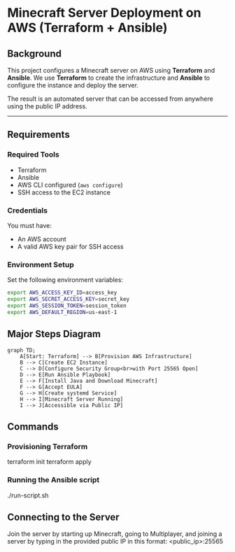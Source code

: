 # Minecraft Server Deployment on AWS (Terraform + Ansible)

## Background

This project configures a Minecraft server on AWS using **Terraform** and **Ansible**. We use **Terraform** to create the infrastructure and **Ansible** to configure the instance and deploy the server.

The result is an automated server that can be accessed from anywhere using the public IP address.

---

## Requirements

### Required Tools

- Terraform
- Ansible
- AWS CLI configured (`aws configure`)
- SSH access to the EC2 instance

### Credentials

You must have:

- An AWS account
- A valid AWS key pair for SSH access

### Environment Setup

Set the following environment variables:

```bash
export AWS_ACCESS_KEY_ID=access_key
export AWS_SECRET_ACCESS_KEY=secret_key
export AWS_SESSION_TOKEN=session_token
export AWS_DEFAULT_REGION=us-east-1
```
## Major Steps Diagram
```mermaid
graph TD;
    A[Start: Terraform] --> B[Provision AWS Infrastructure]
    B --> C[Create EC2 Instance]
    C --> D[Configure Security Group<br>with Port 25565 Open]
    D --> E[Run Ansible Playbook]
    E --> F[Install Java and Download Minecraft]
    F --> G[Accept EULA]
    G --> H[Create systemd Service]
    H --> I[Minecraft Server Running]
    I --> J[Accessible via Public IP]
```

## Commands
### Provisioning Terraform
terraform init
terraform apply
### Running the Ansible script
./run-script.sh
## Connecting to the Server
Join the server by starting up Minecraft, going to Multiplayer, and joining a server by typing in the provided public IP in this format: <public_ip>:25565

